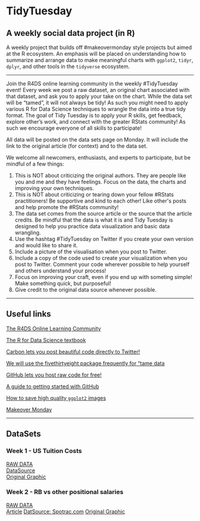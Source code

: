 # TidyTuesday

## A weekly social data project (in R)

A weekly project that builds off #makeovermonday style projects but aimed at the R ecosystem. An emphasis will be placed on understanding how to summarize and arrange data to make meaningful charts with `ggplot2`, `tidyr`, `dplyr`, and other tools in the `tidyverse` ecosystem.

***

Join the R4DS online learning community in the weekly #TidyTuesday event! Every week we post a raw dataset, an original chart associated with that dataset, and ask you to apply your take on the chart. While the data set will be “tamed”, it will not always be tidy! As such you might need to apply various R for Data Science techniques to wrangle the data into a true tidy format. The goal of Tidy Tuesday is to apply your R skills, get feedback, explore other’s work, and connect with the greater RStats community! As such we encourage everyone of all skills to participate! 

All data will be posted on the data sets page on Monday. It will include the link to the original article (for context) and to the data set. 

We welcome all newcomers, enthusiasts, and experts to participate, but be mindful of a few things:

1. This is NOT about criticizing the original authors. They are people like you and me and they have feelings. Focus on the data, the charts and improving your own techniques.
2. This is NOT about criticizing or tearing down your fellow #RStats practitioners! Be supportive and kind to each other! Like other's posts and help promote the #RStats community!
3. The data set comes from the source article or the source that the article credits. Be mindful that the data is what it is and Tidy Tuesday is designed to help you practice data visualization and basic data wrangling.
4. Use the hashtag #TidyTuesday on Twitter if you create your own version and would like to share it.
5. Include a picture of the visualisation when you post to Twitter.
6. Include a copy of the code used to create your visualization when you post to Twitter. Comment your code wherever possible to help yourself and others understand your process!
7. Focus on improving your craft, even if you end up with someting simple! Make something quick, but purposeful!
8. Give credit to the original data source whenever possible.

***

## Useful links

[The R4DS Online Learning Community](https://www.jessemaegan.com/post/r4ds-the-next-iteration/)

[The R for Data Science textbook](http://r4ds.had.co.nz/)

[Carbon lets you post beautiful code directly to Twitter!](https://carbon.now.sh/)

[We will use the fivethirtyeight package frequently for “tame data](https://cran.r-project.org/web/packages/fivethirtyeight/fivethirtyeight.pdf)

[GitHub lets you host raw code for free!](https://github.com/)

[A guide to getting started with GitHub](https://guides.github.com/activities/hello-world/)

[How to save high quality `ggplot2` images](http://ggplot2.tidyverse.org/reference/ggsave.html)

[Makeover Monday](http://www.makeovermonday.co.uk/data/)

***

## DataSets
### Week 1 - US Tuition Costs
[RAW DATA](https://github.com/rfordatascience/tidytuesday/blob/master/data/us_avg_tuition.xlsx)  
[DataSource](https://onlinembapage.com/average-tuition-and-educational-attainment-in-the-united-states/)  
[Original Graphic](https://onlinembapage.com/wp-content/uploads/2016/03/AverageTuition_Part1b.jpg)  

### Week 2 - RB vs other positional salaries
[RAW DATA](https://github.com/rfordatascience/tidytuesday/blob/master/data/tidy_tuesday_week2.xlsx)  
[Article](https://fivethirtyeight.com/features/running-backs-are-finally-getting-paid-what-theyre-worth/)
[DatSource: Spotrac.com](http://www.spotrac.com/rankings/)
[Original Graphic](https://espnfivethirtyeight.files.wordpress.com/2017/05/morris-nflrb-1.png?w=575&h=488&quality=90&strip=info)  
